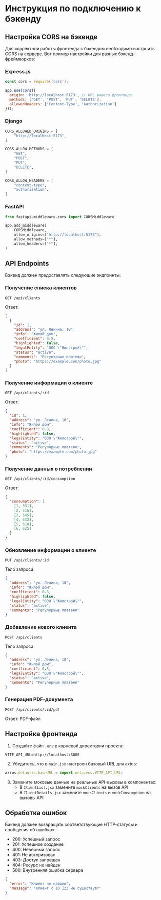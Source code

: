 # Инструкция по подключению к бэкенду

## Настройка CORS на бэкенде

Для корректной работы фронтенда с бэкендом необходимо настроить CORS на сервере. Вот пример настройки для разных бэкенд-фреймворков:

### Express.js
```javascript
const cors = require('cors');

app.use(cors({
  origin: 'http://localhost:5173', // URL вашего фронтенда
  methods: ['GET', 'POST', 'PUT', 'DELETE'],
  allowedHeaders: ['Content-Type', 'Authorization']
}));
```

### Django
```python
CORS_ALLOWED_ORIGINS = [
    "http://localhost:5173",
]

CORS_ALLOW_METHODS = [
    "GET",
    "POST",
    "PUT",
    "DELETE",
]

CORS_ALLOW_HEADERS = [
    "content-type",
    "authorization",
]
```

### FastAPI
```python
from fastapi.middleware.cors import CORSMiddleware

app.add_middleware(
    CORSMiddleware,
    allow_origins=["http://localhost:5173"],
    allow_methods=["*"],
    allow_headers=["*"],
)
```

## API Endpoints

Бэкенд должен предоставлять следующие эндпоинты:

### Получение списка клиентов
```
GET /api/clients
```
Ответ:
```json
[
  {
    "id": 1,
    "address": "ул. Ленина, 10",
    "info": "Жилой дом",
    "coefficient": 0.8,
    "highlighted": false,
    "legalEntity": "ООО \"Жилстрой\"",
    "status": "active",
    "comments": "Регулярные платежи",
    "photo": "https://example.com/photo.jpg"
  }
]
```

### Получение информации о клиенте
```
GET /api/clients/:id
```
Ответ:
```json
{
  "id": 1,
  "address": "ул. Ленина, 10",
  "info": "Жилой дом",
  "coefficient": 0.8,
  "highlighted": false,
  "legalEntity": "ООО \"Жилстрой\"",
  "status": "active",
  "comments": "Регулярные платежи",
  "photo": "https://example.com/photo.jpg"
}
```

### Получение данных о потреблении
```
GET /api/clients/:id/consumption
```
Ответ:
```json
{
  "consumption": [
    [1, 631],
    [2, 616],
    [3, 645],
    [4, 632],
    [5, 618],
    [6, 625]
  ]
}
```

### Обновление информации о клиенте
```
PUT /api/clients/:id
```
Тело запроса:
```json
{
  "address": "ул. Ленина, 10",
  "info": "Жилой дом",
  "coefficient": 0.8,
  "highlighted": false,
  "legalEntity": "ООО \"Жилстрой\"",
  "status": "active",
  "comments": "Регулярные платежи"
}
```

### Добавление нового клиента
```
POST /api/clients
```
Тело запроса:
```json
{
  "address": "ул. Ленина, 10",
  "info": "Жилой дом",
  "coefficient": 0.8,
  "legalEntity": "ООО \"Жилстрой\"",
  "status": "active",
  "comments": "Регулярные платежи"
}
```

### Генерация PDF-документа
```
POST /api/clients/:id/pdf
```
Ответ: PDF-файл

## Настройка фронтенда

1. Создайте файл `.env` в корневой директории проекта:
```
VITE_API_URL=http://localhost:3000
```

2. Убедитесь, что в `main.jsx` настроен базовый URL для axios:
```javascript
axios.defaults.baseURL = import.meta.env.VITE_API_URL;
```

3. Замените моковые данные на реальные API-вызовы в компонентах:
   - В `ClientList.jsx` замените `mockClients` на вызов API
   - В `ClientDetails.jsx` замените `mockClients` и `mockConsumption` на вызовы API

## Обработка ошибок

Бэкенд должен возвращать соответствующие HTTP-статусы и сообщения об ошибках:

- 200: Успешный запрос
- 201: Успешное создание
- 400: Неверный запрос
- 401: Не авторизован
- 403: Доступ запрещен
- 404: Ресурс не найден
- 500: Внутренняя ошибка сервера

```json
{
  "error": "Клиент не найден",
  "message": "Клиент с ID 123 не существует"
}
```